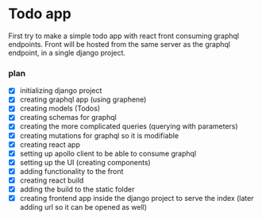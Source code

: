 # Todo app

First try to make a simple todo app with react front consuming graphql endpoints.
Front will be hosted from the same server as the graphql endpoint, in a single django project.

### plan

* [x] initializing django project
* [x] creating graphql app (using graphene)
* [x] creating models (Todos)
* [x] creating schemas for graphql
* [x] creating the more complicated queries (querying with parameters)
* [x] creating mutations for graphql so it is modifiable
* [x] creating react app
* [x] setting up apollo client to be able to consume graphql
* [x] setting up the UI (creating components)
* [x] adding functionality to the front
* [x] creating react build 
* [x] adding the build to the static folder
* [x] creating frontend app inside the django project to serve the index (later adding url so it can be opened as well)